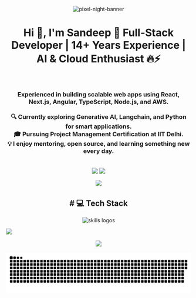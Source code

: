  <p>       
<p align="center">   
  <img src="https://github.com/Kamasah-Dickson/Kamasah-Dickson/assets/86136379/f0ea5680-1c02-4cd6-b3e8-ec06e282ea5f" alt="pixel-night-banner">
 
</p>  

<h1 align="center">Hi 👋, I'm Sandeep 🚀 Full-Stack Developer | 14+ Years Experience | AI & Cloud Enthusiast 🔥⚡</h1>
<br><h3 align="center">
 Experienced in building scalable web apps using React, Next.js, Angular, TypeScript, Node.js, and AWS.<br><br>🔍 Currently exploring Generative AI, Langchain, and Python for smart applications.<br>🎓 Pursuing Project Management Certification at IIT Delhi.<br>💡 I enjoy mentoring, open source, and learning something new every day.<br><br></h3>


<p align="center">
    <img
        src="https://github-readme-stats.vercel.app/api?username=spva-git&show_icons=true&theme=tokyonight&hide_border=true" />
    <img
        src="https://github-readme-stats.vercel.app/api/top-langs/?username=spva-git&layout=compact&langs_count=10&theme=tokyonight&hide_border=true&count-private=true" />
</p>

<p align="center">
    <img
        src="https://github-profile-summary-cards.vercel.app/api/cards/profile-details?username=spva-git&theme=tokyonight" />
</p>
<h2 align="center"># 💻 Tech Stack </h2>
<p align="center">
  <img src="https://skillicons.dev/icons?i=javascript,typescript,react,redux,nextjs,angular,nodejs,express,mongodb,postgres,html,tailwind,php,mysql,git,python,aws,gcp,jenkins,bitbucket,gitlab,kubernetes&perline=11" alt="skills logos" />
</p>
<p align="center">
     
![](https://quotes-github-readme.vercel.app/api?type=horizontal&theme=radical)
  </p>
<p align="center">
    <img src="https://github-profile-summary-cards.vercel.app/api/cards/most-commit-language?username=spva-git&theme=tokyonight" />
</p>
<!-- Snake Animation -->
<div align="center">
    
  ![snake gif](https://github.com/spva-git/spva-git/blob/output/github-snake-dark.svg)
</div>


</p>
</p>
